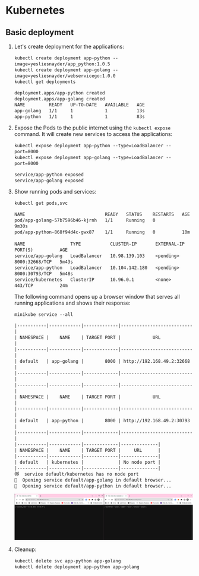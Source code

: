 # Kubernetes

## Basic deployment

1. Let's create deployment for the applications:

    ```shell
    kubectl create deployment app-python --image=yesliesnayder/app_python:1.0.5
    kubectl create deployment app-golang --image=yesliesnayder/webservicego:1.0.0
    kubectl get deployments
    ```
    ```text
    deployment.apps/app-python created
    deployment.apps/app-golang created
    NAME         READY   UP-TO-DATE   AVAILABLE   AGE
    app-golang   1/1     1            1           13s
    app-python   1/1     1            1           83s
    ```

1. Expose the Pods to the public internet using the `kubectl expose` command.
It will create new services to access the applications:

    ```shell
    kubectl expose deployment app-python --type=LoadBalancer --port=8000
    kubectl expose deployment app-golang --type=LoadBalancer --port=8000
    ```
    ```text
    service/app-python exposed
    service/app-golang exposed
    ```

1. Show running pods and services:

    ```shell
    kubectl get pods,svc
    ```
    ```text
    NAME                              READY   STATUS    RESTARTS   AGE
    pod/app-golang-57b7596b46-kjrnh   1/1     Running   0          9m30s
    pod/app-python-868f94d4c-gwx87    1/1     Running   0          10m
    
    NAME                 TYPE           CLUSTER-IP       EXTERNAL-IP   PORT(S)          AGE
    service/app-golang   LoadBalancer   10.98.139.103    <pending>     8000:32668/TCP   5m43s
    service/app-python   LoadBalancer   10.104.142.180   <pending>     8000:30793/TCP   5m48s
    service/kubernetes   ClusterIP      10.96.0.1        <none>        443/TCP          24m
    ```
   
    The following command opens up a browser window that serves all running applications and shows their response:
    ```shell
    minikube service --all
    ```
    ```text
    |-----------|------------|-------------|---------------------------|
    | NAMESPACE |    NAME    | TARGET PORT |            URL            |
    |-----------|------------|-------------|---------------------------|
    | default   | app-golang |        8000 | http://192.168.49.2:32668 |
    |-----------|------------|-------------|---------------------------|
    |-----------|------------|-------------|---------------------------|
    | NAMESPACE |    NAME    | TARGET PORT |            URL            |
    |-----------|------------|-------------|---------------------------|
    | default   | app-python |        8000 | http://192.168.49.2:30793 |
    |-----------|------------|-------------|---------------------------|
    |-----------|------------|-------------|--------------|
    | NAMESPACE |    NAME    | TARGET PORT |     URL      |
    |-----------|------------|-------------|--------------|
    | default   | kubernetes |             | No node port |
    |-----------|------------|-------------|--------------|
    😿  service default/kubernetes has no node port
    🎉  Opening service default/app-golang in default browser...
    🎉  Opening service default/app-python in default browser...
    ```
    ![Running Services](./images/running_services.png)

1. Cleanup:

    ```shell
    kubectl delete svc app-python app-golang
    kubectl delete deployment app-python app-golang
    ```